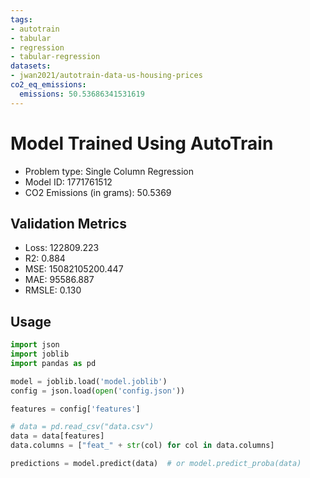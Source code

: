 ```yaml
---
tags:
- autotrain
- tabular
- regression
- tabular-regression
datasets:
- jwan2021/autotrain-data-us-housing-prices
co2_eq_emissions:
  emissions: 50.53686341531619
---
```


# Model Trained Using AutoTrain

- Problem type: Single Column Regression
- Model ID: 1771761512
- CO2 Emissions (in grams): 50.5369

## Validation Metrics

- Loss: 122809.223
- R2: 0.884
- MSE: 15082105200.447
- MAE: 95586.887
- RMSLE: 0.130

## Usage

```python
import json
import joblib
import pandas as pd

model = joblib.load('model.joblib')
config = json.load(open('config.json'))

features = config['features']

# data = pd.read_csv("data.csv")
data = data[features]
data.columns = ["feat_" + str(col) for col in data.columns]

predictions = model.predict(data)  # or model.predict_proba(data)

```